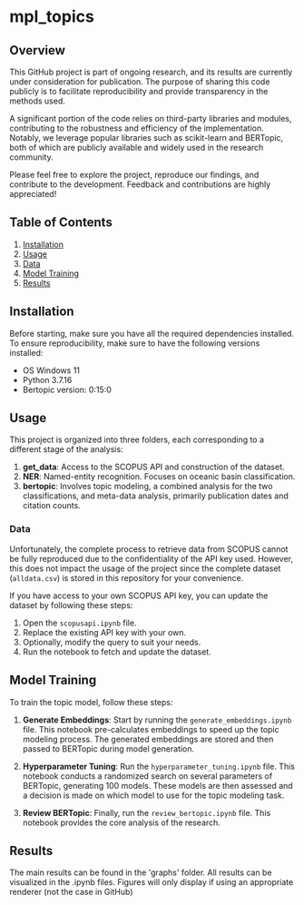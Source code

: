 # mpl_topics

## Overview

This GitHub project is part of ongoing research, and its results are currently under consideration for publication. The purpose of sharing this code publicly is to facilitate reproducibility and provide transparency in the methods used.

A significant portion of the code relies on third-party libraries and modules, contributing to the robustness and efficiency of the implementation. Notably, we leverage popular libraries such as scikit-learn and BERTopic, both of which are publicly available and widely used in the research community.

Please feel free to explore the project, reproduce our findings, and contribute to the development. Feedback and contributions are highly appreciated!

## Table of Contents

1. [Installation](#installation)
2. [Usage](#usage)
3. [Data](#data)
4. [Model Training](#model-training)
5. [Results](#results)

## Installation
Before starting, make sure you have all the required dependencies installed.
To ensure reproducibility, make sure to have the following versions installed:

- OS Windows 11
- Python 3.7.16
- Bertopic version: 0:15:0

## Usage
This project is organized into three folders, each corresponding to a different stage of the analysis:

1. **get_data**: Access to the SCOPUS API and construction of the dataset.
2. **NER**:  Named-entity recognition. Focuses on oceanic basin classification.
3. **bertopic**: Involves topic modeling, a combined analysis for the two classifications, and meta-data analysis, primarily publication dates and citation counts.

### Data

Unfortunately, the complete process to retrieve data from SCOPUS cannot be fully reproduced due to the confidentiality of the API key used. However, this does not impact the usage of the project since the complete dataset (`alldata.csv`) is stored in this repository for your convenience.

If you have access to your own SCOPUS API key, you can update the dataset by following these steps:

1. Open the `scopusapi.ipynb` file.
2. Replace the existing API key with your own.
3. Optionally, modify the query to suit your needs.
4. Run the notebook to fetch and update the dataset.

## Model Training
To train the topic model, follow these steps:

1. **Generate Embeddings**: Start by running the `generate_embeddings.ipynb` file. This notebook pre-calculates embeddings to speed up the topic modeling process. The generated embeddings are stored and then passed to BERTopic during model generation.

2. **Hyperparameter Tuning**: Run the `hyperparameter_tuning.ipynb` file. This notebook conducts a randomized search on several parameters of BERTopic, generating 100 models. These models are then assessed and a decision is made on which model to use for the topic modeling task.

3. **Review BERTopic**: Finally, run the `review_bertopic.ipynb` file. This notebook provides the core analysis of the research.

## Results
The main results can be found in the 'graphs' folder. All results can be visualized in the .ipynb files. Figures will only display if using an appropriate renderer (not the case in GitHub)
